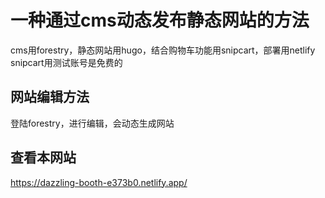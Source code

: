 # 一种通过cms动态发布静态网站的方法

cms用forestry，静态网站用hugo，结合购物车功能用snipcart，部署用netlify  
snipcart用测试账号是免费的  

## 网站编辑方法

登陆forestry，进行编辑，会动态生成网站

## 查看本网站

https://dazzling-booth-e373b0.netlify.app/